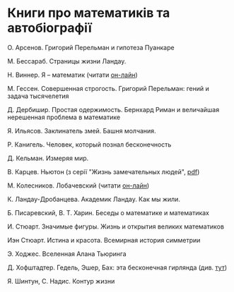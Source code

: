# Книги про математиків та автобіографії



О. Арсенов. Григорий Перельман и гипотеза Пуанкаре

М. Бессараб. Страницы жизни Ландау.

Н. Виннер. Я – математик \(читати [он-лайн](http://mathemlib.ru/books/item/f00/s00/z0000028/index.shtml)\)

М. Гессен. Совершенная строгость. Григорий Перельман: гений и задача тысячелетия

Д. Дербишир. Простая одержимость. Бернхард Риман и величайшая нерешенная проблема в математике

Я. Ильясов. Заклинатель змей. Башня молчания.

Р. Канигель. Человек, который познал бесконечность

Д. Кельман. Измеряя мир.

В. Карцев. Ньютон \(з серії "Жизнь замечательных людей", [pdf](http://pyrkov-professor.ru/Portals/0/Mediateka/School/karcev_v_p_nyuton.pdf)\)

М. Колесников. Лобачевский \(читати [он-лайн](https://www.litmir.me/br/?b=196949&p=1)\)

К. Ландау-Дробанцева. Академик Ландау. Как мы жили.

Б. Писаревский, В. Т. Харин. Беседы о математике и математиках

И. Стюарт. Значимые фигуры. Жизнь и открытия великих математиков

Иэн Стюарт. Истина и красота. Всемирная история симметрии

Э. Ходжес. Вселенная Алана Тьюринга

Д. Хофштадтер. Гедель, Эшер, Бах: эта бесконечная гирлянда \(див. [тут](https://royallib.com/book/hofshtadter_daglas/gedel_esher_bah_eta_beskonechnaya_girlyanda.html)\)

Я. Шинтун, С. Надис. Контур жизни

